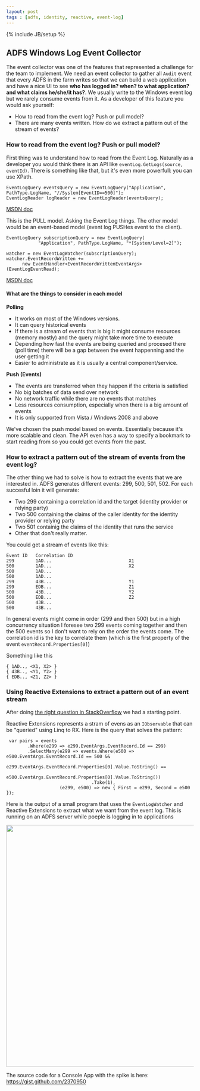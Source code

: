```yaml
---
layout: post
tags : [adfs, identity, reactive, event-log]
---
```

{% include JB/setup %}

## ADFS Windows Log Event Collector

The event collector was one of the features that represented a challenge for the team to implement. We need an event collector to gather all `Audit` event that every ADFS in the farm writes so that we can build a web application and have a nice UI to see **who has logged in? when? to what application? and what claims he/she/it has?**. We usually  write to the Windows event log but we rarely consume events from it. As a developer of this feature you would ask yourself:

* How to read from the event log? Push or pull model?
* There are many events written. How do we extract a pattern out of the stream of events?

### How to read from the event log? Push or pull model?

First thing was to understand how to read from the Event Log. Naturally as a developer you would think there is an API like `eventLog.GetLogs(source, eventId)`. There is something like that, but it's even more powerfull: you can use XPath. 

    EventLogQuery eventsQuery = new EventLogQuery("Application", PathType.LogName, "//System[EventID==500]");
    EventLogReader logReader = new EventLogReader(eventsQuery);

[MSDN doc](http://msdn.microsoft.com/en-us/library/bb671200.aspx)

This is the PULL model. Asking the Event Log things. The other model would be an event-based model (event log PUSHes event to the client).

    EventLogQuery subscriptionQuery = new EventLogQuery(
                "Application", PathType.LogName, "*[System/Level=2]");

    watcher = new EventLogWatcher(subscriptionQuery);
    watcher.EventRecordWritten +=
          new EventHandler<EventRecordWrittenEventArgs>(EventLogEventRead);


[MSDN doc](http://msdn.microsoft.com/en-us/library/bb671202.aspx)

#### What are the things to consider in each model

**Polling**

* It works on most of the Windows versions.
* It can query historical events
* If there is a stream of events that is big it might consume resources (memory mostly) and the query might take more time to execute
* Depending how fast the events are being queried and procesed there (poll time) there will be a gap between the event happenning and the user getting it
* Easier to administrate as it is usually a central component/service.

**Push (Events)**

* The events are transferred when they happen if the criteria is satisfied
* No big batches of data send over network
* No network traffic while there are no events that matches
* Less resources consumption, especially when there is a big amount of events
* It is only supported from Vista / Windows 2008 and above

We've chosen the push model based on events. Essentially because it's more scalable and clean. The API even has a way to specify a bookmark to start reading from so you could get events from the past.

### How to extract a pattern out of the stream of events from the event log?

The other thing we had to solve is how to extract the events that we are interested in. ADFS generates different events: 299, 500, 501, 502. For each succesful loin it will generate:

* Two 299 containing a correlation id and the target (identity provider or relying party)
* Two 500 containing the claims of the caller identity for the identity provider or relying party 
* Two 501 containig the claims of the identity that runs the service
* Other that don't really matter.

You could get a stream of events like this:

    Event ID   Correlation ID
    299        1AD...                             X1
    500        1AD...                             X2
    500        1AD...
    500        1AD...
    299        43B...                             Y1
    299        EDB...                             Z1
    500        43B...                             Y2
    500        EDB...                             Z2
    500        43B...
    500        43B...

In general events might come in order (299 and then 500) but in a high concurrency situation I foresee two 299 events coming together and then the 500 events so I don't want to rely on the order the events come. The correlation id is the key to correlate them (which is the first property of the event `eventRecord.Properties[0]`)

Something like this

    { 1AD.., <X1, X2> }
    { 43B.., <Y1, Y2> }
    { EDB.., <Z1, Z2> }

### Using Reactive Extensions to extract a pattern out of an event stream

After doing [the right question in StackOverflow](http://stackoverflow.com/questions/10106622/processing-events-from-event-log-and-react-on-a-certain-pattern-rx) we had a starting point.

Reactive Extensions represents a stram of evens as an `IObservable` that can be "queried" using Linq to RX. Here is the query that solves the pattern:

     var pairs = events
            .Where(e299 => e299.EventArgs.EventRecord.Id == 299)
            .SelectMany(e299 => events.Where(e500 => e500.EventArgs.EventRecord.Id == 500 &&
                                                    e299.EventArgs.EventRecord.Properties[0].Value.ToString() ==
                                                    e500.EventArgs.EventRecord.Properties[0].Value.ToString())
                                    .Take(1), 
                        (e299, e500) => new { First = e299, Second = e500 });

Here is the output of a small program that uses the `EventLogWatcher` and Reactive Extensions to extract what we want from the event log. This is running on an ADFS server while poeple is logging in to applications

<img src="http://swmarkdownr.blob.core.windows.net/images/1877864182.png" width="650">

The source code for a Console App with the spike is here: <https://gist.github.com/2370950>


